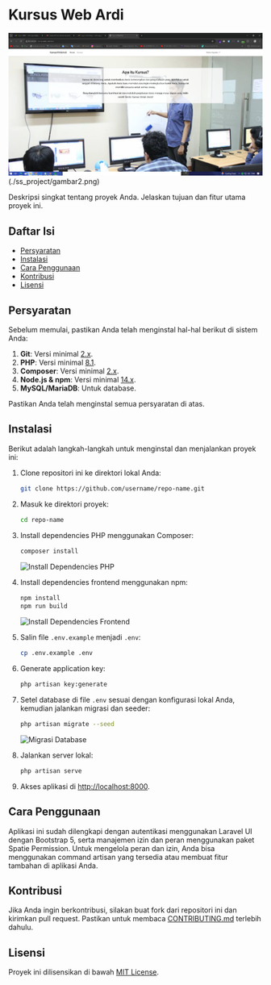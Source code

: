 <!-- <p align="center"><a href="https://laravel.com" target="_blank"><img src="https://raw.githubusercontent.com/laravel/art/master/logo-lockup/5%20SVG/2%20CMYK/1%20Full%20Color/laravel-logolockup-cmyk-red.svg" width="400" alt="Laravel Logo"></a></p>

<p align="center">
<a href="https://github.com/laravel/framework/actions"><img src="https://github.com/laravel/framework/workflows/tests/badge.svg" alt="Build Status"></a>
<a href="https://packagist.org/packages/laravel/framework"><img src="https://img.shields.io/packagist/dt/laravel/framework" alt="Total Downloads"></a>
<a href="https://packagist.org/packages/laravel/framework"><img src="https://img.shields.io/packagist/v/laravel/framework" alt="Latest Stable Version"></a>
<a href="https://packagist.org/packages/laravel/framework"><img src="https://img.shields.io/packagist/l/laravel/framework" alt="License"></a>
</p>

## About Laravel

Laravel is a web application framework with expressive, elegant syntax. We believe development must be an enjoyable and creative experience to be truly fulfilling. Laravel takes the pain out of development by easing common tasks used in many web projects, such as:

- [Simple, fast routing engine](https://laravel.com/docs/routing).
- [Powerful dependency injection container](https://laravel.com/docs/container).
- Multiple back-ends for [session](https://laravel.com/docs/session) and [cache](https://laravel.com/docs/cache) storage.
- Expressive, intuitive [database ORM](https://laravel.com/docs/eloquent).
- Database agnostic [schema migrations](https://laravel.com/docs/migrations).
- [Robust background job processing](https://laravel.com/docs/queues).
- [Real-time event broadcasting](https://laravel.com/docs/broadcasting).

Laravel is accessible, powerful, and provides tools required for large, robust applications.

## Learning Laravel

Laravel has the most extensive and thorough [documentation](https://laravel.com/docs) and video tutorial library of all modern web application frameworks, making it a breeze to get started with the framework.

You may also try the [Laravel Bootcamp](https://bootcamp.laravel.com), where you will be guided through building a modern Laravel application from scratch.

If you don't feel like reading, [Laracasts](https://laracasts.com) can help. Laracasts contains over 2000 video tutorials on a range of topics including Laravel, modern PHP, unit testing, and JavaScript. Boost your skills by digging into our comprehensive video library.

## Laravel Sponsors

We would like to extend our thanks to the following sponsors for funding Laravel development. If you are interested in becoming a sponsor, please visit the Laravel [Patreon page](https://patreon.com/taylorotwell).

### Premium Partners

- **[Vehikl](https://vehikl.com/)**
- **[Tighten Co.](https://tighten.co)**
- **[Kirschbaum Development Group](https://kirschbaumdevelopment.com)**
- **[64 Robots](https://64robots.com)**
- **[Cubet Techno Labs](https://cubettech.com)**
- **[Cyber-Duck](https://cyber-duck.co.uk)**
- **[Many](https://www.many.co.uk)**
- **[Webdock, Fast VPS Hosting](https://www.webdock.io/en)**
- **[DevSquad](https://devsquad.com)**
- **[Curotec](https://www.curotec.com/services/technologies/laravel/)**
- **[OP.GG](https://op.gg)**
- **[WebReinvent](https://webreinvent.com/?utm_source=laravel&utm_medium=github&utm_campaign=patreon-sponsors)**
- **[Lendio](https://lendio.com)**

## Contributing

Thank you for considering contributing to the Laravel framework! The contribution guide can be found in the [Laravel documentation](https://laravel.com/docs/contributions).

## Code of Conduct

In order to ensure that the Laravel community is welcoming to all, please review and abide by the [Code of Conduct](https://laravel.com/docs/contributions#code-of-conduct).

## Security Vulnerabilities

If you discover a security vulnerability within Laravel, please send an e-mail to Taylor Otwell via [taylor@laravel.com](mailto:taylor@laravel.com). All security vulnerabilities will be promptly addressed.

## License

The Laravel framework is open-sourced software licensed under the [MIT license](https://opensource.org/licenses/MIT). -->

# Kursus Web Ardi

![Deskripsi Gambar](./ss_project/gambar1.png)(./ss_project/gambar2.png)


Deskripsi singkat tentang proyek Anda. Jelaskan tujuan dan fitur utama proyek ini.

## Daftar Isi

-   [Persyaratan](#persyaratan)
-   [Instalasi](#instalasi)
-   [Cara Penggunaan](#cara-penggunaan)
-   [Kontribusi](#kontribusi)
-   [Lisensi](#lisensi)

## Persyaratan

Sebelum memulai, pastikan Anda telah menginstal hal-hal berikut di sistem Anda:

1. **Git**: Versi minimal [2.x](https://git-scm.com/downloads).
2. **PHP**: Versi minimal [8.1](https://www.php.net/downloads.php).
3. **Composer**: Versi minimal [2.x](https://getcomposer.org/download/).
4. **Node.js & npm**: Versi minimal [14.x](https://nodejs.org/).
5. **MySQL/MariaDB**: Untuk database.

Pastikan Anda telah menginstal semua persyaratan di atas.

## Instalasi

Berikut adalah langkah-langkah untuk menginstal dan menjalankan proyek ini:

1. Clone repositori ini ke direktori lokal Anda:

    ```bash
    git clone https://github.com/username/repo-name.git
    ```

2. Masuk ke direktori proyek:

    ```bash
    cd repo-name
    ```

3. Install dependencies PHP menggunakan Composer:

    ```bash
    composer install
    ```

    ![Install Dependencies PHP](link-ke-gambar-install-php-dependencies.png)

4. Install dependencies frontend menggunakan npm:

    ```bash
    npm install
    npm run build
    ```

    ![Install Dependencies Frontend](link-ke-gambar-install-frontend-dependencies.png)

5. Salin file `.env.example` menjadi `.env`:

    ```bash
    cp .env.example .env
    ```

6. Generate application key:

    ```bash
    php artisan key:generate
    ```

7. Setel database di file `.env` sesuai dengan konfigurasi lokal Anda, kemudian jalankan migrasi dan seeder:

    ```bash
    php artisan migrate --seed
    ```

    ![Migrasi Database](link-ke-gambar-migrasi-database.png)

8. Jalankan server lokal:

    ```bash
    php artisan serve
    ```

9. Akses aplikasi di [http://localhost:8000](http://localhost:8000).

## Cara Penggunaan

Aplikasi ini sudah dilengkapi dengan autentikasi menggunakan Laravel UI dengan Bootstrap 5, serta manajemen izin dan peran menggunakan paket Spatie Permission. Untuk mengelola peran dan izin, Anda bisa menggunakan command artisan yang tersedia atau membuat fitur tambahan di aplikasi Anda.

## Kontribusi

Jika Anda ingin berkontribusi, silakan buat fork dari repositori ini dan kirimkan pull request. Pastikan untuk membaca [CONTRIBUTING.md](CONTRIBUTING.md) terlebih dahulu.

## Lisensi

Proyek ini dilisensikan di bawah [MIT License](LICENSE).
